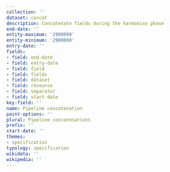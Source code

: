 ```yaml
---
collection: ''
dataset: concat
description: Concatenate fields during the harmonise phase
end-date: ''
entity-maximum: '2999999'
entity-minimum: '2900000'
entry-date: ''
fields:
- field: end-date
- field: entry-date
- field: field
- field: fields
- field: dataset
- field: resource
- field: separator
- field: start-date
key-field: ''
name: Pipeline concatenation
paint-options: ''
plural: Pipeline concatenations
prefix: ''
start-date: ''
themes:
- specification
typology: specification
wikidata: ''
wikipedia: ''
---
```

